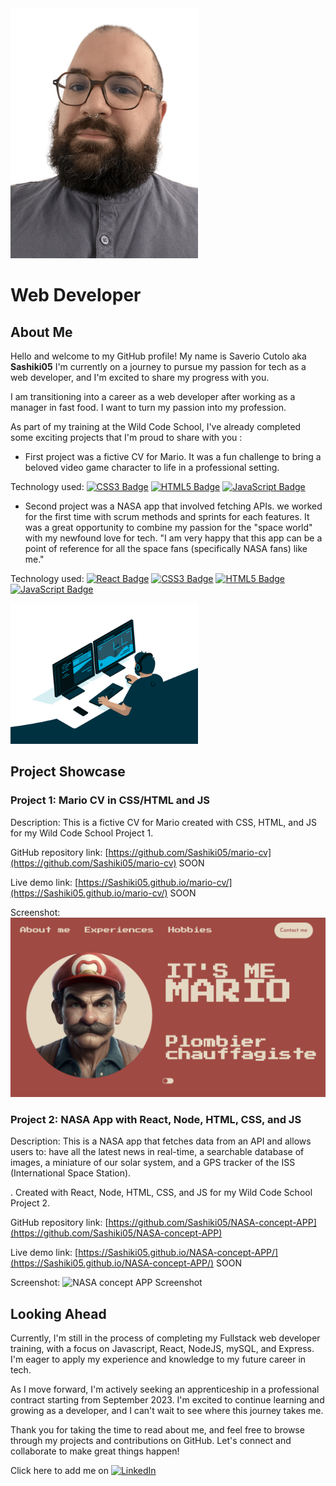<img src="./me.png" alt="Profile Picture" width="300" />
<h1>Web Developer</h1>

## About Me

Hello and welcome to my GitHub profile! My name is Saverio Cutolo aka <b>Sashiki05</b> I'm currently on a journey to pursue my passion for tech as a web developer, and I'm excited to share my progress with you.

I am transitioning into a career as a web developer after working as a manager in fast food. I want to turn my passion into my profession.

As part of my training at the Wild Code School, I've already completed some exciting projects that I'm proud to share with you :
  - First project was a fictive CV for Mario. It was a fun challenge to bring a beloved video game character to life in a professional setting.

  Technology used: [![CSS3 Badge](https://img.shields.io/badge/CSS3-1572B6?style=for-the-badge&logo=css3&logoColor=white)](https://developer.mozilla.org/en-US/docs/Web/CSS)
  [![HTML5 Badge](https://img.shields.io/badge/HTML5-E34F26?style=for-the-badge&logo=html5&logoColor=white)](https://developer.mozilla.org/en-US/docs/Web/Guide/HTML/HTML5)
  [![JavaScript Badge](https://img.shields.io/badge/JavaScript-F7DF1E?style=for-the-badge&logo=JavaScript&logoColor=white)](https://developer.mozilla.org/en-US/docs/Web/JavaScript)

  - Second project was a NASA app that involved fetching APIs. we worked for the first time with scrum methods and sprints for each features. It was a great opportunity to combine my passion for the "space world" with my newfound love for tech. "I am very happy that this app can be a point of reference for all the space fans (specifically NASA fans) like me."

Technology used: [![React Badge](https://img.shields.io/badge/React-20232A?style=for-the-badge&logo=react&logoColor=61DAFB)](https://reactjs.org/)	[![CSS3 Badge](https://img.shields.io/badge/CSS3-1572B6?style=for-the-badge&logo=css3&logoColor=white)](https://developer.mozilla.org/en-US/docs/Web/CSS)
  [![HTML5 Badge](https://img.shields.io/badge/HTML5-E34F26?style=for-the-badge&logo=html5&logoColor=white)](https://developer.mozilla.org/en-US/docs/Web/Guide/HTML/HTML5)
  [![JavaScript Badge](https://img.shields.io/badge/JavaScript-F7DF1E?style=for-the-badge&logo=JavaScript&logoColor=white)](https://developer.mozilla.org/en-US/docs/Web/JavaScript)

  <img src="./code.gif" alt="Profile Picture" width="300" />

## Project Showcase

### Project 1: Mario CV in CSS/HTML and JS

Description: This is a fictive CV for Mario created with CSS, HTML, and JS for my Wild Code School Project 1.

GitHub repository link: [https://github.com/Sashiki05/mario-cv](https://github.com/Sashiki05/mario-cv) SOON

Live demo link: [https://Sashiki05.github.io/mario-cv/](https://Sashiki05.github.io/mario-cv/) SOON

Screenshot:
![Mario CV Screenshot](./mario-cv-screenshot.png) 

### Project 2: NASA App with React, Node, HTML, CSS, and JS

Description: This is a NASA app that fetches data from an API and allows users to: have all the latest news in real-time, a searchable database of images, a miniature of our solar system, and a GPS tracker of the ISS (International Space Station).




. Created with React, Node, HTML, CSS, and JS for my Wild Code School Project 2.

GitHub repository link: [https://github.com/Sashiki05/NASA-concept-APP](https://github.com/Sashiki05/NASA-concept-APP) 

Live demo link: [https://Sashiki05.github.io/NASA-concept-APP/](https://Sashiki05.github.io/NASA-concept-APP/) SOON

Screenshot:
![NASA concept APP Screenshot](./NASA-concept-APP-screenshot.png) 

## Looking Ahead

Currently, I'm still in the process of completing my Fullstack web developer training, with a focus on Javascript, React, NodeJS, mySQL, and Express. I'm eager to apply my experience and knowledge to my future career in tech.

As I move forward, I'm actively seeking an apprenticeship in a professional contract starting from September 2023. I'm excited to continue learning and growing as a developer, and I can't wait to see where this journey takes me.

Thank you for taking the time to read about me, and feel free to browse through my projects and contributions on GitHub. Let's connect and collaborate to make great things happen!


Click here to add me on [![LinkedIn](https://img.shields.io/badge/LinkedIn-0077B5?style=for-the-badge&logo=linkedin&logoColor=white)](https://www.linkedin.com/in/saverio-cutolo/)
